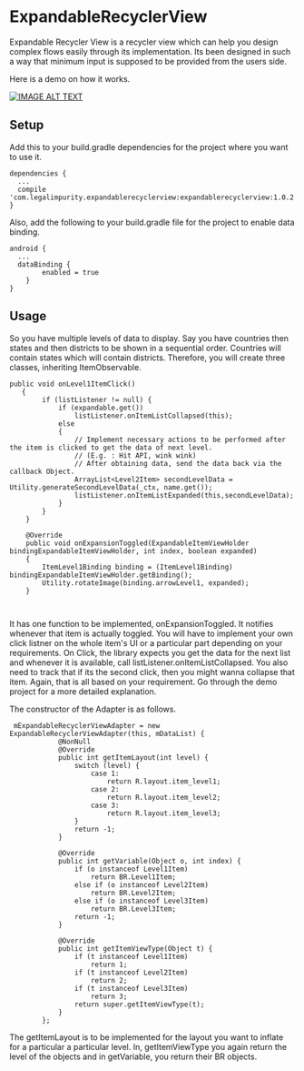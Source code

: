 # ExpandableRecyclerView
Expandable Recycler View is a recycler view which can help you design complex flows easily through its implementation. Its been designed in such a way that minimum input is supposed to be provided from the users side.

Here is a demo on how it works.

[![IMAGE ALT TEXT](http://img.youtube.com/vi/Mt1a9oie768/0.jpg)](http://www.youtube.com/watch?v=Mt1a9oie768 "Demo Video")

Setup
------
Add this to your build.gradle dependencies for the project where you want to use it.
```Android
dependencies {
  ...
  compile 'com.legalimpurity.expandablerecyclerview:expandablerecyclerview:1.0.2'
}
```

Also, add the following to your build.gradle file for the project to enable data binding.
```Android
android {
  ...
  dataBinding {
        enabled = true
    }
}
```

Usage
------
So you have multiple levels of data to display. Say you have countries then states and then districts to be shown in a sequential order. Countries will contain states which will contain districts. Therefore, you will create three classes, inheriting ItemObservable.

```Android
public void onLevel1ItemClick()
   {
        if (listListener != null) {
            if (expandable.get())
                listListener.onItemListCollapsed(this);
            else
            {
                // Implement necessary actions to be performed after the item is clicked to get the data of next level.
                // (E.g. : Hit API, wink wink)
                // After obtaining data, send the data back via the callback Object.
                ArrayList<Level2Item> secondLevelData = Utility.generateSecondLevelData(_ctx, name.get());
                listListener.onItemListExpanded(this,secondLevelData);
            }
        }
    }
    
    @Override
    public void onExpansionToggled(ExpandableItemViewHolder bindingExpandableItemViewHolder, int index, boolean expanded)
    {
        ItemLevel1Binding binding = (ItemLevel1Binding) bindingExpandableItemViewHolder.getBinding();
        Utility.rotateImage(binding.arrowLevel1, expanded);
    }

    
```
It has one function to be implemented, onExpansionToggled. It notifies whenever that item is actually toggled. You will have to implement your own click listner on the whole item's UI or a particular part depending on your requirements.
On Click, the library expects you get the data for the next list and whenever it is available, call listListener.onItemListCollapsed. You also need to track that if its the second click, then you might wanna collapse that item. Again, that is all based on your requirement. Go through the demo project for a more detailed explanation.

The constructor of the Adapter is as follows.

```Android
 mExpandableRecyclerViewAdapter = new ExpandableRecyclerViewAdapter(this, mDataList) {
            @NonNull
            @Override
            public int getItemLayout(int level) {
                switch (level) {
                    case 1:
                        return R.layout.item_level1;
                    case 2:
                        return R.layout.item_level2;
                    case 3:
                        return R.layout.item_level3;
                }
                return -1;
            }

            @Override
            public int getVariable(Object o, int index) {
                if (o instanceof Level1Item)
                    return BR.Level1Item;
                else if (o instanceof Level2Item)
                    return BR.Level2Item;
                else if (o instanceof Level3Item)
                    return BR.Level3Item;
                return -1;
            }

            @Override
            public int getItemViewType(Object t) {
                if (t instanceof Level1Item)
                    return 1;
                if (t instanceof Level2Item)
                    return 2;
                if (t instanceof Level3Item)
                    return 3;
                return super.getItemViewType(t);
            }
        };

```

The getItemLayout is to be implemented for the layout you want to inflate for a particular a particular level. In, getItemViewType you again return the level of the objects and in getVariable, you return their BR objects.
